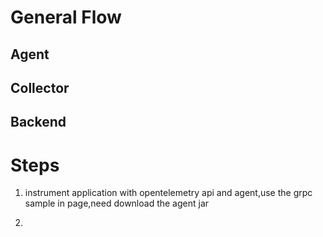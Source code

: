 # General Flow
## Agent
## Collector
## Backend

# Steps
1. instrument application with opentelemetry api and agent,use the grpc sample in page,need download the agent jar 

2. 